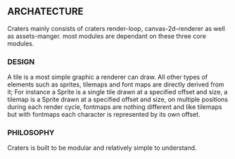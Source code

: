 ## ARCHATECTURE
Craters mainly consists of craters render-loop, canvas-2d-renderer as well as assets-manger. most modules are dependant on these three core modules.
### DESIGN
A tile is a most simple graphic a renderer can draw. All other types of elements such as sprites, tilemaps and font maps are directly derived from it; For instance a Sprite is a single tile drawn at a specified offset and size, a tilemap is a Sprite drawn at a specified offset and size, on multiple positions during each render cycle, fontmaps are nothing different and like tilemaps but with fontmaps each character is represented by its own offset.
### PHILOSOPHY
Craters is built to be modular and relatively simple to understand.

